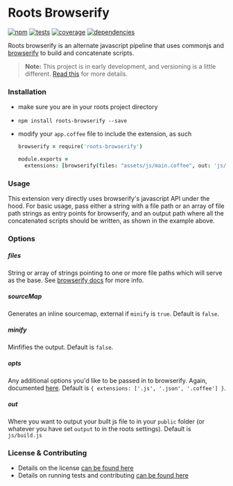 Roots Browserify
================

[![npm](http://img.shields.io/npm/v/roots-browserify.svg?style=flat)](https://badge.fury.io/js/roots-browserify) [![tests](http://img.shields.io/travis/carrot/roots-browserify/master.svg?style=flat)](https://travis-ci.org/carrot/roots-browserify) [![coverage](http://img.shields.io/coveralls/carrot/roots-browserify.svg?style=flat)](https://coveralls.io/r/carrot/roots-browserify) [![dependencies](http://img.shields.io/gemnasium/carrot/roots-browserify.svg?style=flat)](https://gemnasium.com/carrot/roots-browserify)

Roots browserify is an alternate javascript pipeline that uses commonjs and [browserify](http://browserify.org) to build and concatenate scripts.

> **Note:** This project is in early development, and versioning is a little different. [Read this](http://markup.im/#q4_cRZ1Q) for more details.

### Installation

- make sure you are in your roots project directory
- `npm install roots-browserify --save`
- modify your `app.coffee` file to include the extension, as such

  ```coffee
  browserify = require('roots-browserify')

  module.exports =
    extensions: [browserify(files: "assets/js/main.coffee", out: 'js/build.js')]
  ```

### Usage

This extension very directly uses browserify's javascript API under the hood. For basic usage, pass either a string with a file path or an array of file path strings as entry points for browserify, and an output path where all the concatenated scripts should be written, as shown in the example above.

### Options

##### files
String or array of strings pointing to one or more file paths which will serve as the base. See [browserify docs](https://github.com/substack/node-browserify#var-b--browserifyfiles-or-opts) for more info.

##### sourceMap
Generates an inline sourcemap, external if `minify` is `true`. Default is `false`.

##### minify
Minfifies the output. Default is `false`.

##### opts
Any additional options you'd like to be passed in to browserify. Again, documented [here](https://github.com/substack/node-browserify#var-b--browserifyfiles-or-opts). Default is `{ extensions: ['.js', '.json', '.coffee'] }`.

##### out
Where you want to output your built js file to in your `public` folder (or whatever you have set `output` to in the roots settings). Default is `js/build.js`

### License & Contributing

- Details on the license [can be found here](LICENSE.md)
- Details on running tests and contributing [can be found here](contributing.md)
